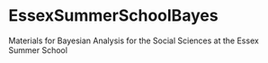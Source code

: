 # EssexSummerSchoolBayes
Materials for Bayesian Analysis for the Social Sciences at the Essex Summer School
